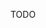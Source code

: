 [//]: # (This file was generated from: doc/template/02-Installation.mdt using the documentation_builder package on: 2022-02-22 12:08:41.325167.)
TODO